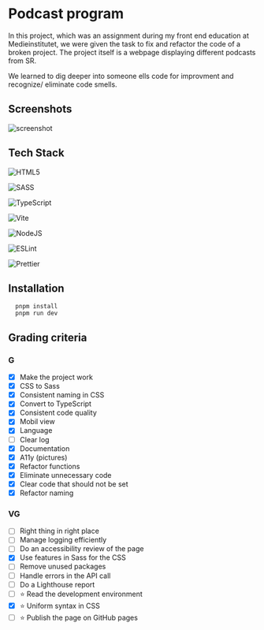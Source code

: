 # Podcast program

In this project, which was an assignment during my front end education at Medieinstitutet, we were given the task to fix and refactor the code of a broken project. The project itself is a webpage displaying different podcasts from SR.

We learned to dig deeper into someone ells code for improvment and recognize/ eliminate code smells.

## Screenshots

![screenshot](https://github.com/user-attachments/assets/e9e55b12-658f-4971-9381-6a1d39be94b1)

## Tech Stack

![HTML5](https://img.shields.io/badge/html5-%23E34F26.svg?style=for-the-badge&logo=html5&logoColor=white)

![SASS](https://img.shields.io/badge/SASS-hotpink.svg?style=for-the-badge&logo=SASS&logoColor=white)

![TypeScript](https://img.shields.io/badge/typescript-%23007ACC.svg?style=for-the-badge&logo=typescript&logoColor=white)

![Vite](https://img.shields.io/badge/vite-%23646CFF.svg?style=for-the-badge&logo=vite&logoColor=white)

![NodeJS](https://img.shields.io/badge/node.js-6DA55F?style=for-the-badge&logo=node.js&logoColor=white)

![ESLint](https://img.shields.io/badge/ESLint-4B3263?style=for-the-badge&logo=eslint&logoColor=white)

![Prettier](https://img.shields.io/badge/prettier-%23F7B93E.svg?style=for-the-badge&logo=prettier&logoColor=black)

## Installation

```shell
  pnpm install
  pnpm run dev
```

## Grading criteria

### G

- [x] Make the project work
- [x] CSS to Sass
- [x] Consistent naming in CSS
- [x] Convert to TypeScript
- [x] Consistent code quality
- [x] Mobil view
- [x] Language
- [ ] Clear log
- [x] Documentation
- [x] A11y (pictures)
- [x] Refactor functions
- [x] Eliminate unnecessary code
- [x] Clear code that should not be set
- [x] Refactor naming

### VG

- [ ] Right thing in right place
- [ ] Manage logging efficiently
- [ ] Do an accessibility review of the page
- [x] Use features in Sass for the CSS
- [ ] Remove unused packages
- [ ] Handle errors in the API call
- [ ] Do a Lighthouse report
- [ ] ⭐ Read the development environment
- [x] ⭐ Uniform syntax in CSS
- [ ] ⭐ Publish the page on GitHub pages
